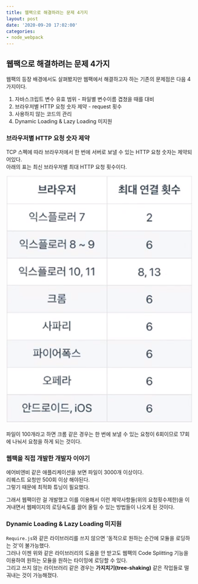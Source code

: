 ```yaml
---
title: 웹팩으로 해결하려는 문제 4가지
layout: post
date: '2020-09-20 17:02:00'
categories:
- node_webpack
---
```


## 웹팩으로 해결하려는 문제 4가지

웹팩의 등장 배경에서도 살펴봤지만 웹팩에서 해결하고자 하는 기존의 문제점은 다음 4가지이다.

1. 자바스크립트 변수 유효 범위 - 파일별 변수이름 겹쳤을 때를 대비
2. 브라우저별 HTTP 요청 숫자 제약 - request 횟수
3. 사용하지 않는 코드의 관리
4. Dynamic Loading & Lazy Loading 미지원

### 브라우저별 HTTP 요청 숫자 제약

TCP 스펙에 따라 브라우저에서 한 번에 서버로 보낼 수 있는 HTTP 요청 숫자는 제약되어있다.  
아래의 표는 최신 브라우저별 최대 HTTP 요청 횟수이다.

![](/static/img/node/webpack/image31.png)

파일이 100개라고 하면 크롬 같은 경우는 한 번에 보낼 수 있는 요청이 6회이므로 17회에 나눠서 요청을 하게 되는 것이다.  

### 웹팩을 직접 개발한 개발자 이야기

에어비엔비 같은 애플리케이션을 보면 파일이 3000개 이상이다.  
리퀘스트 요청만 500회 이상 해야된다.  
그렇기 때문에 최적화 튜닝이 필요했다.  

그래서 웹팩이란 걸 개발했고 이를 이용해서 이런 제약사항들(위의 요청횟수제한)을 이겨내면서 웹페이지의 로딩속도를 끌어 올릴 수 있는 방법들이 나오게 된 것이다.

### Dynamic Loading & Lazy Loading 미지원

`Require.js`와 같은 라이브러리를 쓰지 않으면 '동적으로 원하는 순간에 모듈을 로딩하는 것'이 불가능했다.  
그러나 이젠 위와 같은 라이브러리의 도움을 안 받고도 웹팩의 Code Splitting 기능을 이용하여 원하는 모듈을 원하는 타이밍에 로딩할 수 있다.  
그리고 쓰지 않는 라이브러리 같은 경우는 **가지치기(tree-shaking)** 같은 작업들로 떨궈내는 것이 가능해졌다.